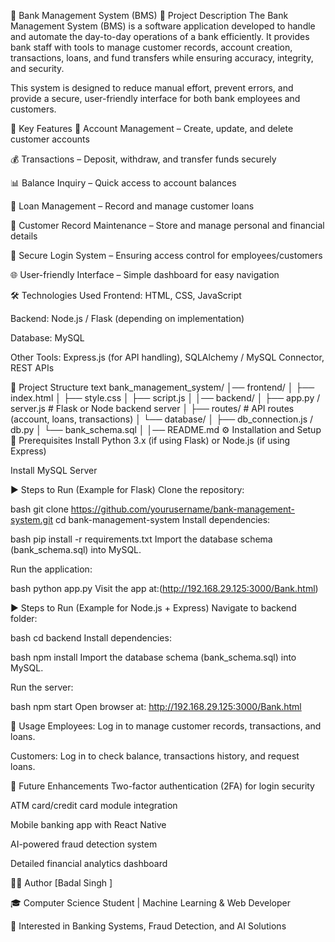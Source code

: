 📘 Bank Management System (BMS)
📝 Project Description
The Bank Management System (BMS) is a software application developed to handle and automate the day-to-day operations of a bank efficiently. It provides bank staff with tools to manage customer records, account creation, transactions, loans, and fund transfers while ensuring accuracy, integrity, and security.

This system is designed to reduce manual effort, prevent errors, and provide a secure, user-friendly interface for both bank employees and customers.

🚀 Key Features
👤 Account Management – Create, update, and delete customer accounts

💰 Transactions – Deposit, withdraw, and transfer funds securely

📊 Balance Inquiry – Quick access to account balances

📝 Loan Management – Record and manage customer loans

📂 Customer Record Maintenance – Store and manage personal and financial details

🔐 Secure Login System – Ensuring access control for employees/customers

🌐 User-friendly Interface – Simple dashboard for easy navigation

🛠️ Technologies Used
Frontend: HTML, CSS, JavaScript

Backend: Node.js / Flask (depending on implementation)

Database: MySQL

Other Tools: Express.js (for API handling), SQLAlchemy / MySQL Connector, REST APIs

📂 Project Structure
text
bank_management_system/
│── frontend/
│   ├── index.html
│   ├── style.css
│   ├── script.js
│
│── backend/
│   ├── app.py / server.js        # Flask or Node backend server
│   ├── routes/                   # API routes (account, loans, transactions)
│   └── database/
│       ├── db_connection.js / db.py
│       └── bank_schema.sql
│
│── README.md
⚙️ Installation and Setup
🔧 Prerequisites
Install Python 3.x (if using Flask) or Node.js (if using Express)

Install MySQL Server

▶️ Steps to Run (Example for Flask)
Clone the repository:

bash
git clone https://github.com/yourusername/bank-management-system.git
cd bank-management-system
Install dependencies:

bash
pip install -r requirements.txt
Import the database schema (bank_schema.sql) into MySQL.

Run the application:

bash
python app.py
Visit the app at:(http://192.168.29.125:3000/Bank.html)

▶️ Steps to Run (Example for Node.js + Express)
Navigate to backend folder:

bash
cd backend
Install dependencies:

bash
npm install
Import the database schema (bank_schema.sql) into MySQL.

Run the server:

bash
npm start
Open browser at: http://192.168.29.125:3000/Bank.html

🎯 Usage
Employees: Log in to manage customer records, transactions, and loans.

Customers: Log in to check balance, transactions history, and request loans.

📌 Future Enhancements
Two-factor authentication (2FA) for login security

ATM card/credit card module integration

Mobile banking app with React Native

AI-powered fraud detection system

Detailed financial analytics dashboard

👨‍💻 Author
[Badal Singh ]

🎓 Computer Science Student | Machine Learning & Web Developer

💼 Interested in Banking Systems, Fraud Detection, and AI Solutions
